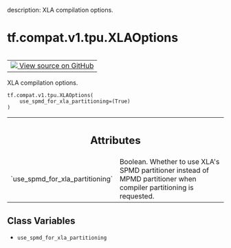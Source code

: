 description: XLA compilation options.

<div itemscope itemtype="http://developers.google.com/ReferenceObject">
<meta itemprop="name" content="tf.compat.v1.tpu.XLAOptions" />
<meta itemprop="path" content="Stable" />
<meta itemprop="property" content="__new__"/>
<meta itemprop="property" content="use_spmd_for_xla_partitioning"/>
</div>

# tf.compat.v1.tpu.XLAOptions

<!-- Insert buttons and diff -->

<table class="tfo-notebook-buttons tfo-api nocontent" align="left">
<td>
  <a target="_blank" href="https://github.com/tensorflow/tensorflow/blob/r2.4/tensorflow/python/tpu/tpu.py#L848-L861">
    <img src="https://www.tensorflow.org/images/GitHub-Mark-32px.png" />
    View source on GitHub
  </a>
</td>
</table>



XLA compilation options.

<pre class="devsite-click-to-copy prettyprint lang-py tfo-signature-link">
<code>tf.compat.v1.tpu.XLAOptions(
    use_spmd_for_xla_partitioning=(True)
)
</code></pre>



<!-- Placeholder for "Used in" -->




<!-- Tabular view -->
 <table class="responsive fixed orange">
<colgroup><col width="214px"><col></colgroup>
<tr><th colspan="2"><h2 class="add-link">Attributes</h2></th></tr>

<tr>
<td>
`use_spmd_for_xla_partitioning`
</td>
<td>
Boolean. Whether to use XLA's SPMD
partitioner instead of MPMD partitioner when compiler partitioning is
requested.
</td>
</tr>
</table>



## Class Variables

* `use_spmd_for_xla_partitioning` <a id="use_spmd_for_xla_partitioning"></a>
